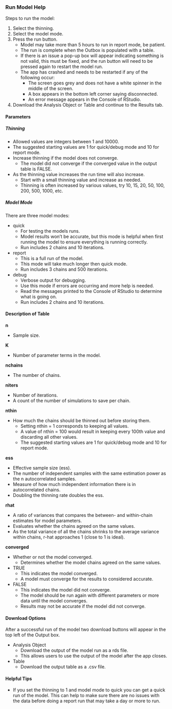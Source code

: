 <!---
Copyright 2023 Province of Alberta

Licensed under the Apache License, Version 2.0 (the "License");
you may not use this file except in compliance with the License.
You may obtain a copy of the License at

http://www.apache.org/licenses/LICENSE-2.0

Unless required by applicable law or agreed to in writing, software
distributed under the License is distributed on an "AS IS" BASIS,
WITHOUT WARRANTIES OR CONDITIONS OF ANY KIND, either express or implied.
See the License for the specific language governing permissions and
limitations under the License.
-->

### Run Model Help

Steps to run the model: 

1. Select the thinning.
2. Select the model mode.
3. Press the run button.
   - Model may take more than 5 hours to run in report mode, be patient.
   - The run is complete when the Outbox is populated with a table.
   - If there is an issue a pop-up box will appear indicating something is not valid, this must be fixed, and the run button will need to be pressed again to restart the model run.
   - The app has crashed and needs to be restarted if any of the following occur:
      - The screen goes grey and does not have a white spinner in the middle of the screen. 
      - A box appears in the bottom left corner saying disconnected.
      - An error message appears in the Console of RStudio.
4. Download the Analysis Object or Table and continue to the Results tab.

#### Parameters

##### Thinning

- Allowed values are integers between 1 and 10000.
- The suggested starting values are 1 for quick/debug mode and 10 for report mode.
- Increase thinning if the model does not converge.
  - The model did not converge if the converged value in the output table is FALSE. 
- As the thinning value increases the run time will also increase. 
  - Start with a small thinning value and increase as needed. 
  - Thinning is often increased by various values, try 10, 15, 20, 50, 100, 200, 500, 1000, etc.

##### Model Mode 

There are three model modes:

- quick
  - For testing the models runs.
  - Model results won’t be accurate, but this mode is helpful when first running the model to ensure everything is running correctly.
  - Run includes 2 chains and 10 iterations. 
- report 
  - This is a full run of the model. 
  - This mode will take much longer then quick mode. 
  - Run includes 3 chains and 500 iterations.
- debug
  - Verbose output for debugging.
  - Use this mode if errors are occurring and more help is needed.
  - Read the messages printed to the Console of RStudio to determine what is going on. 
  - Run includes 2 chains and 10 iterations. 

#### Description of Table

**n**

- Sample size.

**K**

- Number of parameter terms in the model.

**nchains**

- The number of chains.

**niters**

- Number of iterations. 
- A count of the number of simulations to save per chain.

**nthin**

- How much the chains should be thinned out before storing them.
  - Setting nthin = 1 corresponds to keeping all values.
  - A value of nthin = 100 would result in keeping every 100th value and discarding all other values.
  - The suggested starting values are 1 for quick/debug mode and 10 for report mode.

**ess**

- Effective sample size (ess).
- The number of independent samples with the same estimation power as the n autocorrelated samples.
- Measure of how much independent information there is in autocorrelated chains.
- Doubling the thinning rate doubles the ess.

**rhat**

- A ratio of variances that compares the between- and within-chain estimates for model parameters.
- Evaluates whether the chains agreed on the same values.
- As the total variance of all the chains shrinks to the average variance within chains, r-hat approaches 1 (close to 1 is ideal).

**converged**

- Whether or not the model converged. 
  - Determines whether the model chains agreed on the same values.
- TRUE
  - This indicates the model converged.
  - A model must converge for the results to considered accurate. 
- FALSE
  - This indicates the model did not converge.
  - The model should be run again with different parameters or more data until the model converges.
  - Results may not be accurate if the model did not converge.

#### Download Options

After a successful run of the model two download buttons will appear in the top left of the Output box.

- Analysis Object
  - Download the output of the model run as a rds file.
  - This allows users to use the output of the model after the app closes.
- Table
  - Download the output table as a .csv file.  

#### Helpful Tips

- If you set the thinning to 1 and model mode to quick you can get a quick run of the model. This can help to make sure there are no issues with the data before doing a report run that may take a day or more to run. 
